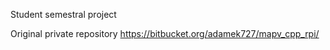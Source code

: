 Student semestral project

Original private repository
https://bitbucket.org/adamek727/mapv_cpp_rpi/
